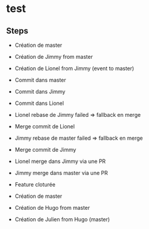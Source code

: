 # test

## Steps

* Création de master
* Création de Jimmy from master
* Création de Lionel from Jimmy (event to master)
* Commit dans master
* Commit dans Jimmy
* Commit dans Lionel
* Lionel rebase de Jimmy failed => fallback en merge
* Merge commit de Lionel
* Jimmy rebase de master failed => fallback en merge
* Merge commit de Jimmy
* Lionel merge dans Jimmy via une PR
* Jimmy merge dans master via une PR
* Feature cloturée

* Création de master
* Création de Hugo from master
* Création de Julien from Hugo (master)
